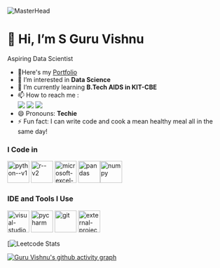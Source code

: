 ![MasterHead](https://nielseniq.com/wp-content/uploads/sites/4/2021/02/data-science-icon-animation-banner-clockwise-4.gif)

# **👋 Hi, I’m S Guru Vishnu**

Aspiring Data Scientist
- 🔭Here's my [Portfolio](https://guruvishnu.my.canva.site/copywriter-resume-website-in-navy-orange-white-friendly-rounded-style)
- 👀 I’m interested in **Data Science**
- 🌱 I’m currently learning **B.Tech AIDS in KIT-CBE**
- 📫 How to reach me :
<br /> [<img src="https://img.shields.io/badge/LinkedIn-0077B5?style=for-the-badge&logo=linkedin&logoColor=white" />](https://www.linkedin.com/in/guruvishnu2006/) [<img src="https://img.shields.io/badge/Twitter-1DA1F2?style=for-the-badge&logo=twitter&logoColor=white" />](https://x.com/gru_gm) [<img src="https://img.shields.io/badge/Instagram-E4405F?style=for-the-badge&logo=instagram&logoColor=white" />](https://www.instagram.com/gru.gm/?hl=en)
- 😄 Pronouns: **Techie**
- ⚡ Fun fact: I can write code and cook a mean healthy meal all in the same day!


### I Code in
<img width="50" height="50" src="https://img.icons8.com/color/48/python--v1.png" alt="python--v1"/>  <img width="50" height="50" src="https://img.icons8.com/clouds/100/r--v2.png" alt="r--v2"/>  <img width="50" height="50" src="https://img.icons8.com/color/48/microsoft-excel-2019--v1.png" alt="microsoft-excel-2019--v1"/>  <img width="50" height="50" src="https://img.icons8.com/color/48/pandas.png" alt="pandas"/><img width="50" height="50" src="https://img.icons8.com/color/48/numpy.png" alt="numpy"/>

### IDE and Tools I Use
<img width="50" height="50" src="https://img.icons8.com/color/48/visual-studio-code-2019.png" alt="visual-studio-code-2019"/>  <img width="50" height="50" src="https://img.icons8.com/doodle/48/pycharm.png" alt="pycharm"/>  <img width="50" height="50" src="https://img.icons8.com/color/48/git.png" alt="git"/>  <img width="50" height="50" src="https://img.icons8.com/external-tal-revivo-color-tal-revivo/48/external-project-jupyter-a-nonprofit-organization-created-to-open-source-software-logo-color-tal-revivo.png" alt="external-project-jupyter-a-nonprofit-organization-created-to-open-source-software-logo-color-tal-revivo"/>

[![Leetcode Stats](https://leetcard.jacoblin.cool/Guru_Vishnu_2006?theme=dark&font=Marcellus&ext=contest)

[![Guru Vishnu's github activity graph](https://github-readme-activity-graph.vercel.app/graph?username=s-guru-vishnu&bg_color=000000&color=ffffff&line=51f065&point=ffffff&area=true&hide_border=true)](https://github.com/ashutosh00710/github-readme-activity-graph)
<!---
s-guru-vishnu/s-guru-vishnu is a ✨ special ✨ repository because its `README.md` (this file) appears on your GitHub profile.
You can click the Preview link to take a look at your changes.
--->
